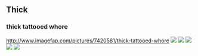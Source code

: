 ## Thick
### thick tattooed whore
http://www.imagefap.com/pictures/7420581/thick-tattooed-whore
![](http://x.imagefapusercontent.com/u/melikephose/7420581/18408214/tat_135_-_cf_088_134.jpg)
![](http://x.imagefapusercontent.com/u/melikephose/7420581/467160370/tat_036_-_59e6770128aee.jpg)
![](http://x.imagefapusercontent.com/u/melikephose/7420581/1520396526/tat_005_-_cf_088_004.jpg)
![](http://x.imagefapusercontent.com/u/melikephose/7420581/988187081/tat_089_-_59e6770f25a27.jpg)
![](http://x.imagefapusercontent.com/u/melikephose/7420581/1961671573/tat_165_-_59e677238ceb3.jpg)
![]()
![]()
![]()
![]()
![]()
![]()
![]()
![]()
![]()
![]()
![]()
